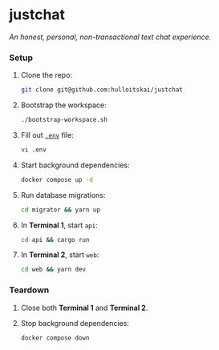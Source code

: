 # justchat

_An honest, personal, non-transactional text chat experience._

### Setup

1. Clone the repo:

   ```bash
   git clone git@github.com:hulloitskai/justchat
   ```

2. Bootstrap the workspace:

   ```bash
   ./bootstrap-workspace.sh
   ```

3. Fill out [`.env`](.env) file:

   ```bash
   vi .env
   ```

4. Start background dependencies:

   ```bash
   docker compose up -d
   ```

5. Run database migrations:

   ```bash
   cd migrator && yarn up
   ```

6. In **Terminal 1**, start `api`:

   ```bash
   cd api && cargo run
   ```

7. In **Terminal 2**, start `web`:

   ```bash
   cd web && yarn dev
   ```

### Teardown

1. Close both **Terminal 1** and **Terminal 2**.

2. Stop background dependencies:

   ```bash
   docker compose down
   ```
